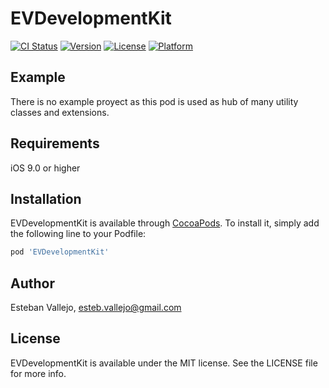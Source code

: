 # EVDevelopmentKit

[![CI Status](http://img.shields.io/travis/EstebanVallejo/EVDevelopmentKit.svg?style=flat)](https://travis-ci.org/EstebanVallejo/EVDevelopmentKit)
[![Version](https://img.shields.io/cocoapods/v/EVDevelopmentKit.svg?style=flat)](http://cocoapods.org/pods/EVDevelopmentKit)
[![License](https://img.shields.io/cocoapods/l/EVDevelopmentKit.svg?style=flat)](http://cocoapods.org/pods/EVDevelopmentKit)
[![Platform](https://img.shields.io/cocoapods/p/EVDevelopmentKit.svg?style=flat)](http://cocoapods.org/pods/EVDevelopmentKit)

## Example
There is no example proyect as this pod is used as hub of many utility classes and extensions.

## Requirements
iOS 9.0 or higher

## Installation

EVDevelopmentKit is available through [CocoaPods](http://cocoapods.org). To install
it, simply add the following line to your Podfile:

```ruby
pod 'EVDevelopmentKit'
```

## Author

Esteban Vallejo, esteb.vallejo@gmail.com

## License

EVDevelopmentKit is available under the MIT license. See the LICENSE file for more info.
